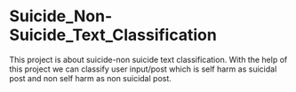 # Suicide_Non-Suicide_Text_Classification
This project is about suicide-non suicide text classification. With the help of this project we can classify user input/post  which is self harm as suicidal post and non self harm as non suicidal post.
